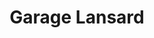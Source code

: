 ---
title: "Garage Lansard"
url: /hauteville-sur-fier/garage-lansard/
shop: réparation de voitures
---